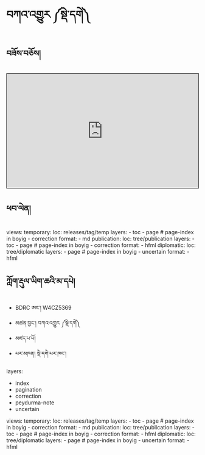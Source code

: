 # བཀའ་འགྱུར ༼སྡེ་དགེ༽

## བཟོས་བཅོས།

<iframe src="http://prose.io/#OpenPecha/P000001/tree/publication" width="100%" height="300" style="border:1px solid black;">
</iframe>


## ཕབ་ལེན།
 views:
    temporary:
      loc: releases/tag/temp
      layers:
        - toc
        - page # page-index in boyig
        - correction
      format:
        - md
    publication:
      loc: tree/publication
      layers:
        - toc
        - page # page-index in boyig
        - correction
      format:
        - hfml
    diplomatic:
      loc: tree/diplomatic
      layers:
        - page # page-index in boyig
        - uncertain
      format:
        - hfml









## ཀློག་རྡུལ་ཡིག་ཆའི་མ་དཔེ།

- BDRC ཨང་། W4CZ5369
- མཚན་བྱང་། བཀའ་འགྱུར ༼སྡེ་དགེ༽
- མཛད་པ་པོ། 
- པར་མཁན།	སྡེ་དགེ་པར་ཁང་།

layers:
  - index
  - pagination
  - correction
  - peydurma-note
  - uncertain
 
 views:
    temporary:
      loc: releases/tag/temp
      layers:
        - toc
        - page # page-index in boyig
        - correction
      format:
        - md
    publication:
      loc: tree/publication
      layers:
        - toc
        - page # page-index in boyig
        - correction
      format:
        - hfml
    diplomatic:
      loc: tree/diplomatic
      layers:
        - page # page-index in boyig
        - uncertain
      format:
        - hfml
       
